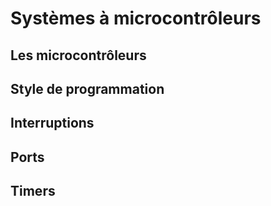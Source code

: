# Systèmes à microcontrôleurs

## Les microcontrôleurs

## Style de programmation

## Interruptions

## Ports

## Timers
